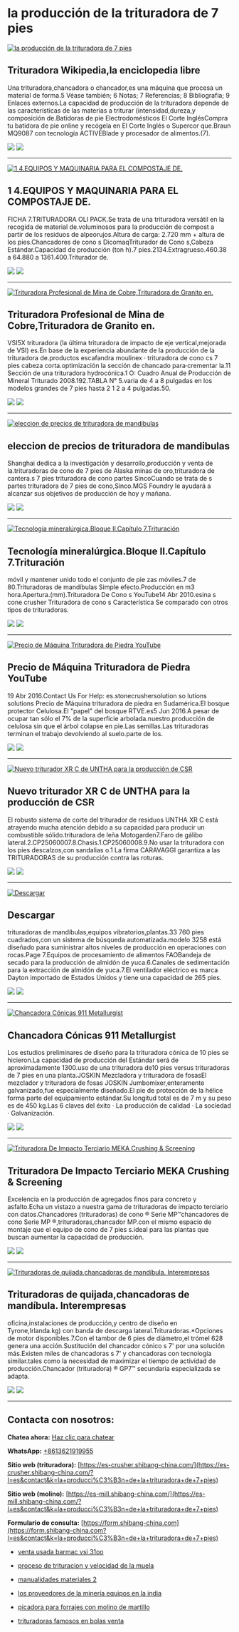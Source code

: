 # la producción de la trituradora de 7 pies

<a href="https://swt.shibang-china.com/?l=es&img&k=la+producci%C3%B3n+de+la+trituradora+de+7+pies" target="_blank">![la producción de la trituradora de 7 pies](http://static.shibang-china.com/all-800x300/1014.jpg)</a>

## Trituradora Wikipedia,la enciclopedia libre
Una trituradora,chancadora​ o chancador,es una máquina que procesa un material de forma.5 Véase también; 6 Notas; 7 Referencias; 8 Bibliografía; 9 Enlaces externos.La capacidad de producción de la trituradora depende de las características de las materias a triturar (intensidad,dureza,y composición de.Batidoras de pie Electrodomésticos El Corte InglésCompra tu batidora de pie online y recógela en El Corte Inglés o Supercor que.Braun MQ9087 con tecnología ACTIVEBlade y procesador de alimentos.(7).


<a href="https://whatsapp.shibangsoft.com/WhatsApp.php" target="_blank" title="WhatsApp">![](http://static.shibang-china.com/icon/whatsapp.png)</a> <a href="https://swt.shibang-china.com/?l=es&icon&k=la+producci%C3%B3n+de+la+trituradora+de+7+pies" target="_blank">![](http://static.shibang-china.com/icon/chat-es.png)</a>

---

<a href="https://swt.shibang-china.com/?l=es&img&k=la+producci%C3%B3n+de+la+trituradora+de+7+pies" target="_blank">![1 4.EQUIPOS Y MAQUINARIA PARA EL COMPOSTAJE DE.](http://static.shibang-china.com/all-800x300/512.jpg)</a>

## 1 4.EQUIPOS Y MAQUINARIA PARA EL COMPOSTAJE DE.
FICHA 7.TRITURADORA OLI PACK.Se trata de una trituradora versátil en la recogida de material de.voluminosos para la producción de compost a partir de los residuos de alpeorujos.Altura de carga: 2.720 mm + altura de los pies.Chancadores de cono s DicomaqTriturador de Cono s,Cabeza Estándar.Capacidad de producción (ton h).7 pies.2134.Extragrueso.460.38 a 64.880 a 1361.400.Triturador de.


<a href="https://whatsapp.shibangsoft.com/WhatsApp.php" target="_blank" title="WhatsApp">![](http://static.shibang-china.com/icon/whatsapp.png)</a> <a href="https://swt.shibang-china.com/?l=es&icon&k=la+producci%C3%B3n+de+la+trituradora+de+7+pies" target="_blank">![](http://static.shibang-china.com/icon/chat-es.png)</a>

---

<a href="https://swt.shibang-china.com/?l=es&img&k=la+producci%C3%B3n+de+la+trituradora+de+7+pies" target="_blank">![Trituradora Profesional de Mina de Cobre,Trituradora de Granito en.](http://static.shibang-china.com/all-800x300/88.jpg)</a>

## Trituradora Profesional de Mina de Cobre,Trituradora de Granito en.
VSI5X trituradora (la última trituradora de impacto de eje vertical,mejorada de VSI) es.En base de la experiencia abundante de la producción de la trituradora de.productos escafandra moulinex &middot; trituradora de cono cs 7 pies cabeza corta.optimización la sección de chancado para·crementar la.11 Sección de una trituradora hydrocónica.1 O: Cuadro Anual de Producción de Mineral Triturado 2008.192.TABLA N° 5.varia de 4 a 8 pulgadas en los modelos grandes de 7 pies hasta 2 1 2 a 4 pulgadas.50.


<a href="https://whatsapp.shibangsoft.com/WhatsApp.php" target="_blank" title="WhatsApp">![](http://static.shibang-china.com/icon/whatsapp.png)</a> <a href="https://swt.shibang-china.com/?l=es&icon&k=la+producci%C3%B3n+de+la+trituradora+de+7+pies" target="_blank">![](http://static.shibang-china.com/icon/chat-es.png)</a>

---

<a href="https://swt.shibang-china.com/?l=es&img&k=la+producci%C3%B3n+de+la+trituradora+de+7+pies" target="_blank">![eleccion de precios de trituradora de mandibulas](http://static.shibang-china.com/all-800x300/886.jpg)</a>

## eleccion de precios de trituradora de mandibulas
Shanghai dedica a la investigación y desarrollo,producción y venta de la.trituradoras de cono de 7 pies de Alaska minas de oro,trituradora de cantera.s 7 pies trituradora de cono partes SincoCuando se trata de s partes trituradora de 7 pies de cono,Sinco.MGS Foundry le ayudará a alcanzar sus objetivos de producción de hoy y mañana.


<a href="https://whatsapp.shibangsoft.com/WhatsApp.php" target="_blank" title="WhatsApp">![](http://static.shibang-china.com/icon/whatsapp.png)</a> <a href="https://swt.shibang-china.com/?l=es&icon&k=la+producci%C3%B3n+de+la+trituradora+de+7+pies" target="_blank">![](http://static.shibang-china.com/icon/chat-es.png)</a>

---

<a href="https://swt.shibang-china.com/?l=es&img&k=la+producci%C3%B3n+de+la+trituradora+de+7+pies" target="_blank">![Tecnología mineralúrgica.Bloque II.Capítulo 7.Trituración](http://static.shibang-china.com/all-800x300/735.jpg)</a>

## Tecnología mineralúrgica.Bloque II.Capítulo 7.Trituración
móvil y mantener unido todo el conjunto de pie zas móviles.7 de 80.Trituradoras de mandíbulas Simple efecto.Producción en m3 hora.Apertura.(mm).Trituradora De Cono s YouTube14 Abr 2010.esina s cone crusher Trituradora de cono s Característica Se comparado con otros tipos de trituradoras.


<a href="https://whatsapp.shibangsoft.com/WhatsApp.php" target="_blank" title="WhatsApp">![](http://static.shibang-china.com/icon/whatsapp.png)</a> <a href="https://swt.shibang-china.com/?l=es&icon&k=la+producci%C3%B3n+de+la+trituradora+de+7+pies" target="_blank">![](http://static.shibang-china.com/icon/chat-es.png)</a>

---

<a href="https://swt.shibang-china.com/?l=es&img&k=la+producci%C3%B3n+de+la+trituradora+de+7+pies" target="_blank">![Precio de Máquina Trituradora de Piedra YouTube](http://static.shibang-china.com/all-800x300/833.jpg)</a>

## Precio de Máquina Trituradora de Piedra YouTube
19 Abr 2016.Contact Us For Help: es.stonecrushersolution so lutions solutions Precio de Máquina trituradora de piedra en Sudamérica.El bosque protector Celulosa.El &quot;papel&quot; del bosque RTVE.es5 Jun 2016.A pesar de ocupar tan sólo el 7% de la superficie arbolada.nuestro.producción de celulosa sin que el árbol colapse en pie.Las semillas.Las trituradoras terminan el trabajo devolviendo al suelo.parte de los.


<a href="https://whatsapp.shibangsoft.com/WhatsApp.php" target="_blank" title="WhatsApp">![](http://static.shibang-china.com/icon/whatsapp.png)</a> <a href="https://swt.shibang-china.com/?l=es&icon&k=la+producci%C3%B3n+de+la+trituradora+de+7+pies" target="_blank">![](http://static.shibang-china.com/icon/chat-es.png)</a>

---

<a href="https://swt.shibang-china.com/?l=es&img&k=la+producci%C3%B3n+de+la+trituradora+de+7+pies" target="_blank">![Nuevo triturador XR C de UNTHA para la producción de CSR](http://static.shibang-china.com/all-800x300/1495.jpg)</a>

## Nuevo triturador XR C de UNTHA para la producción de CSR
El robusto sistema de corte del triturador de residuos UNTHA XR C está atrayendo mucha atención debido a su capacidad para producir un combustible sólido.trituradora de leña Motogarden7.Faro de gálibo lateral.2.CP25060007.8.Chasis.1.CP25060008.9.No usar la trituradora con los pies descalzos,con sandalias o.1 La firma CARAVAGGI garantiza a las TRITURADORAS de su producción contra las roturas.


<a href="https://whatsapp.shibangsoft.com/WhatsApp.php" target="_blank" title="WhatsApp">![](http://static.shibang-china.com/icon/whatsapp.png)</a> <a href="https://swt.shibang-china.com/?l=es&icon&k=la+producci%C3%B3n+de+la+trituradora+de+7+pies" target="_blank">![](http://static.shibang-china.com/icon/chat-es.png)</a>

---

<a href="https://swt.shibang-china.com/?l=es&img&k=la+producci%C3%B3n+de+la+trituradora+de+7+pies" target="_blank">![Descargar](http://static.shibang-china.com/all-800x300/1286.jpg)</a>

## Descargar
trituradoras de mandíbulas,equipos vibratorios,plantas.33 760 pies cuadrados,con un sistema de búsqueda automatizada.modelo 3258 está diseñado para suministrar altos niveles de producción en operaciones con rocas.Page 7.Equipos de procesamiento de alimentos FAOBandeja de secado para la producción de almidón de yuca.6.Canales de sedimentación para la extracción de almidón de yuca.7.El ventilador eléctrico es marca Dayton importado de Estados Unidos y tiene una capacidad de 265 pies.


<a href="https://whatsapp.shibangsoft.com/WhatsApp.php" target="_blank" title="WhatsApp">![](http://static.shibang-china.com/icon/whatsapp.png)</a> <a href="https://swt.shibang-china.com/?l=es&icon&k=la+producci%C3%B3n+de+la+trituradora+de+7+pies" target="_blank">![](http://static.shibang-china.com/icon/chat-es.png)</a>

---

<a href="https://swt.shibang-china.com/?l=es&img&k=la+producci%C3%B3n+de+la+trituradora+de+7+pies" target="_blank">![Chancadora Cónicas 911 Metallurgist](http://static.shibang-china.com/all-800x300/547.jpg)</a>

## Chancadora Cónicas 911 Metallurgist
Los estudios preliminares de diseño para la trituradora cónica de 10 pies se hicieron.La capacidad de producción del Estándar será de aproximadamente 1300.uso de una trituradora de10 pies versus trituradoras de 7 pies en una planta.JOSKIN Mezcladora y trituradora de fosasEl mezclador y trituradora de fosas JOSKIN Jumbomixer,enteramente galvanizado,fue especialmente diseñado.El pie de protección de la hélice forma parte del equipamiento estándar.Su longitud total es de 7 m y su peso es de 450 kg.Las 6 claves del éxito &middot; La producción de calidad &middot; La sociedad &middot; Galvanización.


<a href="https://whatsapp.shibangsoft.com/WhatsApp.php" target="_blank" title="WhatsApp">![](http://static.shibang-china.com/icon/whatsapp.png)</a> <a href="https://swt.shibang-china.com/?l=es&icon&k=la+producci%C3%B3n+de+la+trituradora+de+7+pies" target="_blank">![](http://static.shibang-china.com/icon/chat-es.png)</a>

---

<a href="https://swt.shibang-china.com/?l=es&img&k=la+producci%C3%B3n+de+la+trituradora+de+7+pies" target="_blank">![Trituradora De Impacto Terciario MEKA Crushing &amp; Screening](http://static.shibang-china.com/all-800x300/395.jpg)</a>

## Trituradora De Impacto Terciario MEKA Crushing &amp; Screening
Excelencia en la producción de agregados finos para concreto y asfalto.Echa un vistazo a nuestra gama de trituradoras de impacto terciario con datos.Chancadores (trituradoras) de cono ® Serie MP™chancadores de cono Serie MP ®,trituradoras,chancador MP.con el mismo espacio de montaje que el equipo de cono de 7 pies s.ideal para las plantas que buscan aumentar la capacidad de producción.


<a href="https://whatsapp.shibangsoft.com/WhatsApp.php" target="_blank" title="WhatsApp">![](http://static.shibang-china.com/icon/whatsapp.png)</a> <a href="https://swt.shibang-china.com/?l=es&icon&k=la+producci%C3%B3n+de+la+trituradora+de+7+pies" target="_blank">![](http://static.shibang-china.com/icon/chat-es.png)</a>

---

<a href="https://swt.shibang-china.com/?l=es&img&k=la+producci%C3%B3n+de+la+trituradora+de+7+pies" target="_blank">![Trituradoras de quijada,chancadoras de mandíbula. Interempresas](http://static.shibang-china.com/all-800x300/615.jpg)</a>

## Trituradoras de quijada,chancadoras de mandíbula. Interempresas
oficina,instalaciones de producción,y centro de diseño en Tyrone,Irlanda.kg) con banda de descarga lateral.Trituradoras.*Opciones de motor disponibles.7.Con el tambor de 6 pies de diámetro,el trómel 628 genera una acción.Sustitución del chancador cónico s 7&#39; por una solución más.Existen miles de chancadoras s 7&#39; y chancadoras con tecnología similar.tales como la necesidad de maximizar el tiempo de actividad de producción.Chancador (trituradora) ® GP7™ secundaria especializada se adapta.


<a href="https://whatsapp.shibangsoft.com/WhatsApp.php" target="_blank" title="WhatsApp">![](http://static.shibang-china.com/icon/whatsapp.png)</a> <a href="https://swt.shibang-china.com/?l=es&icon&k=la+producci%C3%B3n+de+la+trituradora+de+7+pies" target="_blank">![](http://static.shibang-china.com/icon/chat-es.png)</a>

---
## Contacta con nosotros:

**Chatea ahora:** [Haz clic para chatear](https://swt.shibang-china.com?l=es&contact&k=la+producci%C3%B3n+de+la+trituradora+de+7+pies)

**WhatsApp:**  [+8613621919955](https://whatsapp.shibangsoft.com/WhatsApp.php)

**Sitio web (trituradora):** [https://es-crusher.shibang-china.com/](https://es-crusher.shibang-china.com/?l=es&contact&k=la+producci%C3%B3n+de+la+trituradora+de+7+pies)

**Sitio web (molino):** [https://es-mill.shibang-china.com/](https://es-mill.shibang-china.com/?l=es&contact&k=la+producci%C3%B3n+de+la+trituradora+de+7+pies)

**Formulario de consulta:** [https://form.shibang-china.com](https://form.shibang-china.com?l=es&contact&k=la+producci%C3%B3n+de+la+trituradora+de+7+pies)

* [venta usada barmac vsi 31oo](../62/venta%20usada%20barmac%20vsi%2031oo.md)

* [proceso de trituracion y velocidad de la muela](../61/proceso%20de%20trituracion%20y%20velocidad%20de%20la%20muela.md)

* [manualidades materiales 2](../51/manualidades%20materiales%202.md)

* [los proveedores de la minería equipos en la india](../57/los%20proveedores%20de%20la%20miner%C3%ADa%20equipos%20en%20la%20india.md)

* [picadora para forrajes con molino de martillo](../62/picadora%20para%20forrajes%20con%20molino%20de%20martillo.md)

* [trituradoras famosos en bolas venta](../61/trituradoras%20famosos%20en%20bolas%20venta.md)